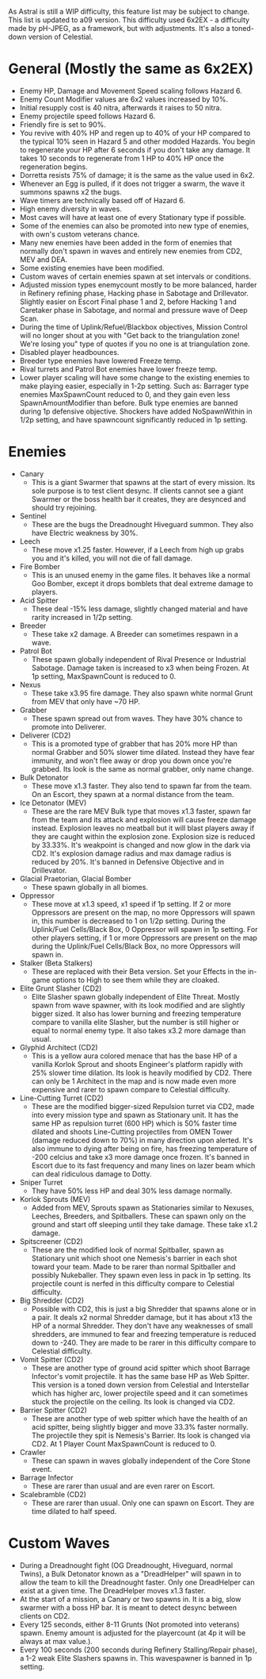 As Astral is still a WIP difficulty, this feature list may be subject to change. This list is updated to a09 version.
This difficulty used 6x2EX - a difficulty made by pH-JPEG, as a framework, but with adjustments. It's also a toned-down version of Celestial.

# General (Mostly the same as 6x2EX)
- Enemy HP, Damage and Movement Speed scaling follows Hazard 6.
- Enemy Count Modifier values are 6x2 values increased by 10%.
- Initial resupply cost is 40 nitra, afterwards it raises to 50 nitra.
- Enemy projectile speed follows Hazard 6.
- Friendly fire is set to 90%.
- You revive with 40% HP and regen up to 40% of your HP compared to the typical 10% seen in Hazard 5 and other modded Hazards. You begin to regenerate your HP after 6 seconds if you don't take any damage. It takes 10 seconds to regenerate from 1 HP to 40% HP once the regeneration begins.
- Dorretta resists 75% of damage; it is the same as the value used in 6x2.
- Whenever an Egg is pulled, if it does not trigger a swarm, the wave it summons spawns x2 the bugs.
- Wave timers are technically based off of Hazard 6.
- High enemy diversity in waves.
- Most caves will have at least one of every Stationary type if possible.
- Some of the enemies can also be promoted into new type of enemies, with own's custom veterans chance.
- Many new enemies have been added in the form of enemies that normally don't spawn in waves and entirely new enemies from CD2, MEV and DEA.
- Some existing enemies have been modified.
- Custom waves of certain enemies spawn at set intervals or conditions.
- Adjusted mission types enemycount mostly to be more balanced, harder in Refinery refining phase, Hacking phase in Sabotage and Drillevator. Slightly easier on Escort Final phase 1 and 2, before Hacking 1 and Caretaker phase in Sabotage, and normal and pressure wave of Deep Scan.
- During the time of Uplink/Refuel/Blackbox objectives, Mission Control will no longer shout at you with "Get back to the triangulation zone! We're losing you" type of quotes if you no one is at triangulation zone.
- Disabled player headbounces.
- Breeder type enemies have lowered Freeze temp.
- Rival turrets and Patrol Bot enemies have lower freeze temp.
- Lower player scaling will have some change to the existing enemies to make playing easier, especially in 1-2p setting. Such as: Barrager type enemies MaxSpawnCount reduced to 0, and they gain even less SpawnAmountModifier than before. Bulk type enemies are banned during 1p defensive objective. Shockers have added NoSpawnWithin in 1/2p setting, and have spawncount significantly reduced in 1p setting.
 
# Enemies
- Canary
  - This is a giant Swarmer that spawns at the start of every mission. Its sole purpose is to test client desync. If clients cannot see a giant Swarmer or the boss health bar it creates, they are desynced and should try rejoining.
- Sentinel
  - These are the bugs the Dreadnought Hiveguard summon. They also have Electric weakness by 30%.
- Leech
  - These move x1.25 faster. However, if a Leech from high up grabs you and it's killed, you will not die of fall damage.
- Fire Bomber
  - This is an unused enemy in the game files. It behaves like a normal Goo Bomber, except it drops bomblets that deal extreme damage to players.
- Acid Spitter
  - These deal -15% less damage, slightly changed material and have rarity increased in 1/2p setting.
- Breeder
  - These take x2 damage. A Breeder can sometimes respawn in a wave.
- Patrol Bot
  - These spawn globally independent of Rival Presence or Industrial Sabotage. Damage taken is increased to x3 when being Frozen. At 1p setting, MaxSpawnCount is reduced to 0.
- Nexus
  - These take x3.95 fire damage. They also spawn white normal Grunt from MEV that only have ~70 HP.
- Grabber
  - These spawn spread out from waves. They have 30% chance to promote into Deliverer.
- Deliverer (CD2)
  - This is a promoted type of grabber that has 20% more HP than normal Grabber and 50% slower time dilated. Instead they have fear immunity, and won't flee away or drop you down once you're grabbed. Its look is the same as normal grabber, only name change.
- Bulk Detonator
  - These move x1.3 faster. They also tend to spawn far from the team. On an Escort, they spawn at a normal distance from the team.
- Ice Detonator (MEV)
  - These are the rare MEV Bulk type that moves x1.3 faster, spawn far from the team and its attack and explosion will cause freeze damage instead. Explosion leaves no meatball but it will blast players away if they are caught within the explosion zone. Explosion size is reduced by 33.33%. It's weakpoint is changed and now glow in the dark via CD2.
  It's explosion damage radius and max damage radius is reduced by 20%. It's banned in Defensive Objective and in Drillevator. 
- Glacial Praetorian, Glacial Bomber
  - These spawn globally in all biomes.
- Oppressor
  - These move at x1.3 speed, x1 speed if 1p setting. If 2 or more Oppressors are present on the map, no more Oppressors will spawn in, this number is decreased to 1 on 1/2p setting. During the Uplink/Fuel Cells/Black Box, 0 Oppressor will spawn in 1p setting. For other players setting, if 1 or more Oppressors are present on the map during the Uplink/Fuel Cells/Black Box, no more Oppressors will spawn in.
- Stalker (Beta Stalkers)
  - These are replaced with their Beta version. Set your Effects in the in-game options to High to see them while they are cloaked.
- Elite Grunt Slasher (CD2)
  - Elite Slasher spawn globally independent of Elite Threat. Mostly spawn from wave spawner, with its look modified and are slightly bigger sized. It also has lower burning and freezing temperature compare to vanilla elite Slasher, but the number is still higher or equal to normal enemy type. It also takes x3.2 more damage than usual.
- Glyphid Architect (CD2)
  - This is a yellow aura colored menace that has the base HP of a vanilla Korlok Sprout and shoots Engineer's platform rapidly with 25% slower time dilation. Its look is heavily modified by CD2. There can only be 1 Architect in the map and is now made even more expensive and rarer to spawn compare to Celestial difficulty.
- Line-Cutting Turret (CD2)
  - These are the modified bigger-sized Repulsion turret via CD2, made into every mission type and spawn as Stationary unit. It has the same HP as repulsion turret (600 HP) which is 50% faster time dilated and shoots Line-Cutting projectiles from OMEN Tower (damage reduced down to 70%) in many direction upon alerted. It's also immune to dying after being on fire, has freezing temperature of -200 celcius and take x3 more damage once frozen. It's banned in Escort due to its fast frequency and many lines on lazer beam which can deal ridiculous damage to Dotty.
- Sniper Turret
  - They have 50% less HP and deal 30% less damage normally. 
- Korlok Sprouts (MEV)
  - Added from MEV, Sprouts spawn as Stationaries similar to Nexuses, Leeches, Breeders, and Spitballers. These can spawn only on the ground and start off sleeping until they take damage. These take x1.2 damage.
- Spitscreener (CD2)
  - These are the modified look of normal Spitballer, spawn as Stationary unit which shoot one Nemesis's barrier in each shot toward your team. Made to be rarer than normal Spitballer and possibly Nukeballer. They spawn even less in pack in 1p setting. Its projectile count is nerfed in this difficulty compare to Celestial difficulty.
- Big Shredder (CD2)
  - Possible with CD2, this is just a big Shredder that spawns alone or in a pair. It deals x2 normal Shredder damage, but it has about x13 the HP of a normal Shredder. They don't have any weaknesses of small shredders, are immuned to fear and freezing temperature is reduced down to -240. They are made to be rarer in this difficulty compare to Celestial difficulty.
- Vomit Spitter (CD2)
  - These are another type of ground acid spitter which shoot Barrage Infector's vomit projectile. It has the same base HP as Web Spitter. This version is a toned down version from Celestial and Interstellar which has higher arc, lower projectile speed and it can sometimes stuck the projectile on the ceiling. Its look is changed via CD2. 
- Barrier Spitter (CD2)
  - These are another type of web spitter which have the health of an acid spitter, being slightly bigger and move 33.3% faster normally. The projectile they spit is Nemesis's Barrier. Its look is changed via CD2. At 1 Player Count MaxSpawnCount is reduced to 0.
- Crawler
  - These can spawn in waves globally independent of the Core Stone event.
- Barrage Infector
  - These are rarer than usual and are even rarer on Escort.
- Scalebramble (CD2)
  - These are rarer than usual. Only one can spawn on Escort. They are time dilated to half speed.
 

# Custom Waves
- During a Dreadnought fight (OG Dreadnought, Hiveguard, normal Twins), a Bulk Detonator known as a "DreadHelper" will spawn in to allow the team to kill the Dreadnought faster. Only one DreadHelper can exist at a given time. The DreadHelper moves x1.3 faster.
- At the start of a mission, a Canary or two spawns in. It is a big, slow swarmer with a boss HP bar. It is meant to detect desync between clients on CD2.
- Every 125 seconds, either 8-11 Grunts (Not promoted into veterans) spawn. Enemy amount is adjusted for the playercount (at 4p it will be always at max value.).
- Every 100 seconds (200 seconds during Refinery Stalling/Repair phase), a 1-2 weak Elite Slashers spawns in. This wavespawner is banned in 1p setting.
